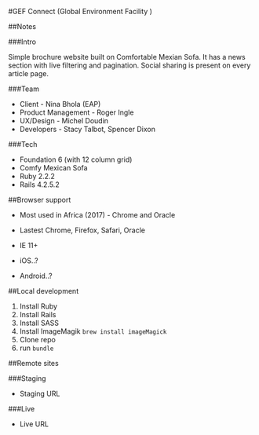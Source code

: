 #GEF Connect (Global Environment Facility ) 

##Notes

###Intro

Simple brochure website built on Comfortable Mexian Sofa. It has a news section with live filtering and pagination. Social sharing is present on every article page.

###Team

- Client - Nina Bhola (EAP)
- Product Management - Roger Ingle
- UX/Design - Michel Doudin
- Developers - Stacy Talbot, Spencer Dixon

###Tech

- Foundation 6 (with 12 column grid)
- Comfy Mexican Sofa
- Ruby 2.2.2
- Rails 4.2.5.2

##Browser support

- Most used in Africa (2017) - Chrome and Oracle

- Lastest Chrome, Firefox, Safari, Oracle
- IE 11+
- iOS..?
- Android..?

##Local development

1. Install Ruby
1. Install Rails
1. Install SASS
1. Install ImageMagik `brew install imageMagick`
1. Clone repo
1. run `bundle`

##Remote sites

###Staging

- Staging URL

###Live

- Live URL